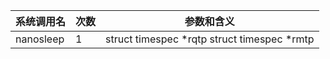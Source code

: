 | 系统调用名 | 次数 | 参数和含义 |
|------------|------|------------|
| nanosleep | 1 | struct timespec *rqtp struct timespec *rmtp |
